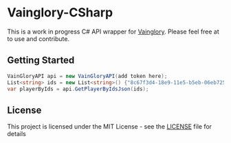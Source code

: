 # Vainglory-CSharp

This is a work in progress C# API wrapper for [Vainglory](https://developer.vainglorygame.com). Please feel free at to use and contribute.

## Getting Started

```C#
VainGloryAPI api = new VainGloryAPI(add token here);
List<string> ids = new List<string>() {"8c67f3d4-18e9-11e5-b5eb-06eb725f8a76", "fdd0c2f2-6f07-11e5-aaca-06f4ee369f53"};
var playerByIds = api.GetPlayerByIdsJson(ids);
```

## License

This project is licensed under the MIT License - see the [LICENSE](LICENSE) file for details
